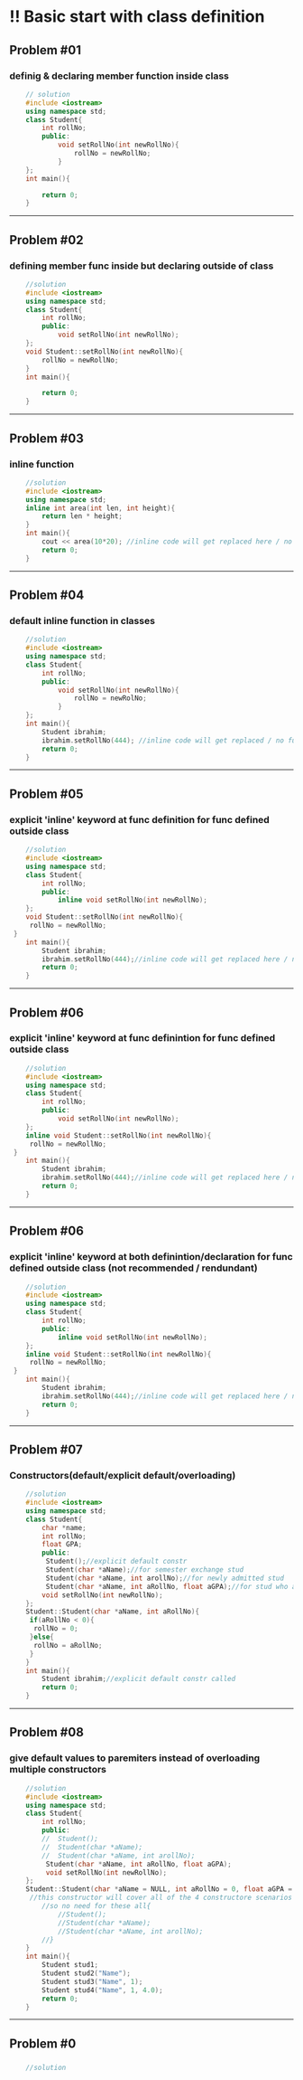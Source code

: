 # !! Basic start with class definition

## Problem #01

### definig & declaring member function inside class

```c++
    // solution
    #include <iostream>
    using namespace std;
    class Student{
        int rollNo;
        public:
            void setRollNo(int newRollNo){
                rollNo = newRollNo;
            }
    };
    int main(){

        return 0;
    }
```

---

## Problem #02

### defining member func inside but declaring outside of class

```c++
    //solution
    #include <iostream>
    using namespace std;
    class Student{
        int rollNo;
        public:
            void setRollNo(int newRollNo);
    };
    void Student::setRollNo(int newRollNo){
        rollNo = newRollNo;
    }
    int main(){

        return 0;
    }
```

---

## Problem #03

### inline function

```c++
    //solution
    #include <iostream>
    using namespace std;
    inline int area(int len, int height){
        return len * height;
    }
    int main(){
        cout << area(10*20); //inline code will get replaced here / no func call
        return 0;
    }
```

---

## Problem #04

### default inline function in classes

```c++
    //solution
    #include <iostream>
    using namespace std;
    class Student{
        int rollNo;
        public:
            void setRollNo(int newRollNo){
                rollNo = newRolNo;
            }
    };
    int main(){
        Student ibrahim;
        ibrahim.setRollNo(444); //inline code will get replaced / no func call(yet it still depends on compiler)
        return 0;
    }
```

---

## Problem #05

### explicit 'inline' keyword at func definition for func defined outside class

```c++
    //solution
    #include <iostream>
    using namespace std;
    class Student{
        int rollNo;
        public:
            inline void setRollNo(int newRollNo);
    };
    void Student::setRollNo(int newRollNo){
     rollNo = newRollNo;
 }
    int main(){
        Student ibrahim;
        ibrahim.setRollNo(444);//inline code will get replaced here / no func call (yet still depends on compiler)
        return 0;
    }
```

---

## Problem #06

### explicit 'inline' keyword at func definintion for func defined outside class

```c++
    //solution
    #include <iostream>
    using namespace std;
    class Student{
        int rollNo;
        public:
            void setRollNo(int newRollNo);
    };
    inline void Student::setRollNo(int newRollNo){
     rollNo = newRollNo;
 }
    int main(){
        Student ibrahim;
        ibrahim.setRollNo(444);//inline code will get replaced here / no func call (yet still depends on compiler)
        return 0;
    }
```

---

## Problem #06

### explicit 'inline' keyword at both definintion/declaration for func defined outside class (not recommended / rendundant)

```c++
    //solution
    #include <iostream>
    using namespace std;
    class Student{
        int rollNo;
        public:
            inline void setRollNo(int newRollNo);
    };
    inline void Student::setRollNo(int newRollNo){
     rollNo = newRollNo;
 }
    int main(){
        Student ibrahim;
        ibrahim.setRollNo(444);//inline code will get replaced here / no func call (yet still depends on compiler)
        return 0;
    }
```

---

## Problem #07

### Constructors(default/explicit default/overloading)

```c++
    //solution
    #include <iostream>
    using namespace std;
    class Student{
        char *name;
        int rollNo;
        float GPA;
        public:
         Student();//explicit default constr
         Student(char *aName);//for semester exchange stud
         Student(char *aName, int arollNo);//for newly admitted stud
         Student(char *aName, int aRollNo, float aGPA);//for stud who admitt from 5th sem onward, with prev gpa
        void setRollNo(int newRollNo);
    };
    Student::Student(char *aName, int aRollNo){
     if(aRollNo < 0){
      rollNo = 0;
     }else{
      rollNo = aRollNo;
     }
    }
    int main(){
        Student ibrahim;//explicit default constr called
        return 0;
    }
```

---

## Problem #08

### give default values to paremiters instead of overloading multiple constructors

```c++
    //solution
    #include <iostream>
    using namespace std;
    class Student{
        int rollNo;
        public:
        //  Student();
        //  Student(char *aName);
        //  Student(char *aName, int arollNo);
         Student(char *aName, int aRollNo, float aGPA);
         void setRollNo(int newRollNo);
    };
    Student::Student(char *aName = NULL, int aRollNo = 0, float aGPA = 0.0){
     //this constructor will cover all of the 4 constructore scenarios above.
        //so no need for these all{
            //Student();
            //Student(char *aName);
            //Student(char *aName, int arollNo);
        //}
    }
    int main(){
        Student stud1;
        Student stud2("Name");
        Student stud3("Name", 1);
        Student stud4("Name", 1, 4.0);
        return 0;
    }
```

---

## Problem #0

###

```c++
    //solution

```
